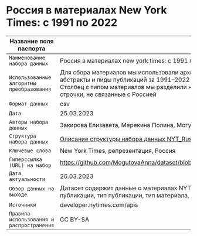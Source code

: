 # Россия в материалах New York Times: с 1991 по 2022

| Название поля паспорта | Значение поля паспорта |
|---|---|
|`Наименование набора данных`| Россия в материалах new york times: с 1991 по 2022 |
|`Использованные алгоритмы преобразования`| Для сбора материалов мы использовали архив API New York Times, откуда взяли даты, типы, ключевые слова, заголовки, абстракты и лиды публикаций за 1991–2022 годы. В роли фильтров послужили слова: Russia, Kremlin, Yeltsin, Medvedev, Putin. Столбец с типом материалов мы разделили на два столбца для удобства подсчёта. В процессе очистки убрали нерелевантные строчки, не связанные с Россией |
|`Формат данных`| csv |
|`Дата`| 25.03.2023 |
|`Авторы набора данных`| Закирова Елизавета, Мерекина Полина, Могутова Анна, Рябова Полина |
|`Структура набора данных`|[Описание структуры набора данных NYT_Russia_1991_2022.csv](https://github.com/MogutovaAnna/dataset/blob/ba1037235a6b2c9b1255294e1cc81dd719a1789f/%D0%9E%D0%BF%D0%B8%D1%81%D0%B0%D0%BD%D0%B8%D0%B5%20%D1%81%D1%82%D1%80%D1%83%D0%BA%D1%82%D1%83%D1%80%D1%8B%20%D0%BD%D0%B0%D0%B1%D0%BE%D1%80%D0%B0%20%D0%B4%D0%B0%D0%BD%D0%BD%D1%8B%D1%85%20NYT_Russia_1991_2022.csv)|
|`Ключевые слова`| New York Times, репрезентация, Россия |
|`Гиперссылка (URL) на набор`| https://github.com/MogutovaAnna/dataset/blob/22725996a4d4490d23a2e198d89d6f97db704467/NYT_Russia_1991_2022(1).csv |
|`Дата актуальности`| 26.03.2023 |
|`Обзор данных на выходе`| Датасет содержит данные о материалах NYT с упоминанием России, выпущенных в 1991–2022 гг., включая заголовки, дату публикации, тип публикации, тип материала, ключевые слова, абстракт, лид, количество слов |
|`Источники`| developer.nytimes.com/apis |
|`Правила использования и распространения`| CC BY-SA |
